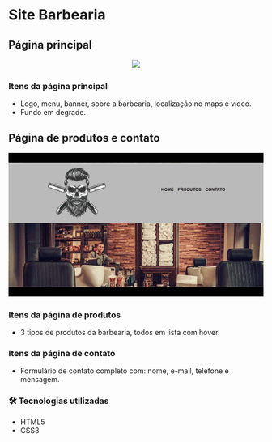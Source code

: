 # Site Barbearia

## Página principal

<p align='center'> <img src='https://raw.githubusercontent.com/juansouzamd/site-barbearia/main/gif/Layout%20tela%20principal.gif'/></p>

### Itens da página principal

* Logo, menu, banner, sobre a barbearia, localização no maps e vídeo. 
* Fundo em degrade.

## Página de produtos e contato

<p align='center'> <img src='https://raw.githubusercontent.com/juansouzamd/site-barbearia/main/gif/Layout%20tela%20%20produtos%20e%20contato.gif'/></p>

### Itens da página de produtos

* 3 tipos de produtos da barbearia, todos em lista com hover.

### Itens da página de contato

* Formulário de contato completo com: nome, e-mail, telefone e mensagem.

### 🛠 Tecnologias utilizadas

* HTML5
* CSS3

